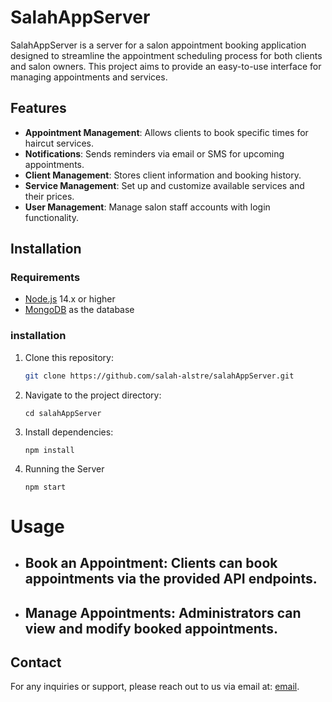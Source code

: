 # SalahAppServer

SalahAppServer is a server for a salon appointment booking application designed to streamline the appointment scheduling process for both clients and salon owners. This project aims to provide an easy-to-use interface for managing appointments and services.

## Features

- **Appointment Management**: Allows clients to book specific times for haircut services.
- **Notifications**: Sends reminders via email or SMS for upcoming appointments.
- **Client Management**: Stores client information and booking history.
- **Service Management**: Set up and customize available services and their prices.
- **User Management**: Manage salon staff accounts with login functionality.

## Installation

### Requirements

- [Node.js](https://nodejs.org/) 14.x or higher
- [MongoDB](https://www.mongodb.com/) as the database

### installation

1. Clone this repository:
   ```bash
   git clone https://github.com/salah-alstre/salahAppServer.git
   
 2.  Navigate to the project directory:

         cd salahAppServer

 3. Install dependencies:

        npm install

 4. Running the Server

        npm start

# Usage
-  ## Book an Appointment: Clients can book appointments via the provided API endpoints.
-  ## Manage Appointments: Administrators can view and modify booked appointments.


## Contact
For any inquiries or support, please reach out to us via email at: [email](mailto:error.salah59@gmail.com).
